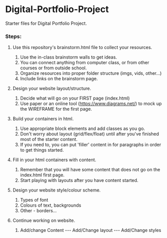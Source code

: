 # Digital-Portfolio-Project

Starter files for Digital Portfolio Project.

### Steps:

1. Use this repository's brainstorm.html file to collect your resources.

   1. Use the in-class brainstorm walls to get ideas.
   2. You can connect anything from computer class,
      or from other courses or from outside school.
   3. Organize resources into proper folder structure (imgs, vids, other...)
   4. Include links on the brainstorm page.

2. Design your website layout/structure.

   1. Decide what will go on your FIRST page (index.html)
   2. Use paper or an online tool (https://www.diagrams.net/) to mock up the WIREFRAME for the first page.

3. Build your containers in html.

   1. Use appropriate block elements and add classes as you go.
   2. Don't worry about layout (grid/flex/float) until after you've finished most of the starter content.
   3. If you need to, you can put 'filler' content in for paragraphs in order to get things started.

4. Fill in your html containers with content.

   1. Remember that you will have some content that does not go on the index.html first page.
   2. Start playing with layouts after you have content started.

5. Design your website style/colour scheme.

   1. Types of font
   2. Colours of text, backgrounds
   3. Other - borders...

6. Continue working on website.
   1. Add/change Content --- Add/Change layout --- Add/Change styles
